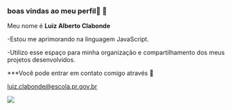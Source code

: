 ### boas vindas ao meu perfil🐺 🐺

Meu nome é **Luiz Alberto Clabonde**

-Estou me aprimorando na linguagem JavaScript.

-Utilizo esse espaço para minha organização e compartilhamento dos meus projetos desenvolvidos.

***Você pode entrar em contato comigo através 📧

luiz.clabonde@escola.pr.gov.br

![](https://media.tenor.com/lWTZuk-h_oUAAAAC/howling-wolf.gif)
